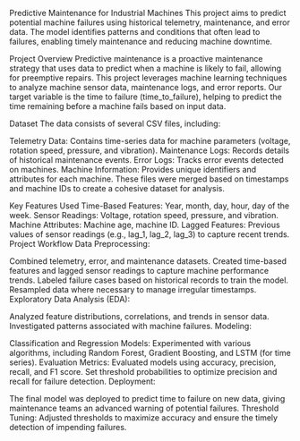 Predictive Maintenance for Industrial Machines
This project aims to predict potential machine failures using historical telemetry, maintenance, and error data. The model identifies patterns and conditions that often lead to failures, enabling timely maintenance and reducing machine downtime.

Project Overview
Predictive maintenance is a proactive maintenance strategy that uses data to predict when a machine is likely to fail, allowing for preemptive repairs. This project leverages machine learning techniques to analyze machine sensor data, maintenance logs, and error reports. Our target variable is the time to failure (time_to_failure), helping to predict the time remaining before a machine fails based on input data.

Dataset
The data consists of several CSV files, including:

Telemetry Data: Contains time-series data for machine parameters (voltage, rotation speed, pressure, and vibration).
Maintenance Logs: Records details of historical maintenance events.
Error Logs: Tracks error events detected on machines.
Machine Information: Provides unique identifiers and attributes for each machine.
These files were merged based on timestamps and machine IDs to create a cohesive dataset for analysis.

Key Features Used
Time-Based Features: Year, month, day, hour, day of the week.
Sensor Readings: Voltage, rotation speed, pressure, and vibration.
Machine Attributes: Machine age, machine ID.
Lagged Features: Previous values of sensor readings (e.g., lag_1, lag_2, lag_3) to capture recent trends.
Project Workflow
Data Preprocessing:

Combined telemetry, error, and maintenance datasets.
Created time-based features and lagged sensor readings to capture machine performance trends.
Labeled failure cases based on historical records to train the model.
Resampled data where necessary to manage irregular timestamps.
Exploratory Data Analysis (EDA):

Analyzed feature distributions, correlations, and trends in sensor data.
Investigated patterns associated with machine failures.
Modeling:

Classification and Regression Models: Experimented with various algorithms, including Random Forest, Gradient Boosting, and LSTM (for time series).
Evaluation Metrics: Evaluated models using accuracy, precision, recall, and F1 score. Set threshold probabilities to optimize precision and recall for failure detection.
Deployment:

The final model was deployed to predict time to failure on new data, giving maintenance teams an advanced warning of potential failures.
Threshold Tuning: Adjusted thresholds to maximize accuracy and ensure the timely detection of impending failures.
